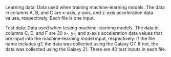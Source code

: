 Learning data: Data used when training machine-learning models. The data in columns A, B, and C are x-axis, y-axis, and z-axis acceleration data values, respectively. Each file is one input.

Test data: Data used when testing machine-learning models. The data in columns C, D, and F are 30 x-, y-, and z-axis acceleration data values that are input into the machine-learning model input, respectively. If the file name includes g7, the data was collected using the Galaxy G7. If not, the data was collected using the Galaxy 21. There are 40 test inputs in each file.
